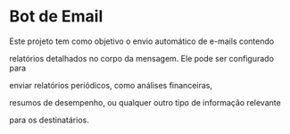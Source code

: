 <h1>Bot de Email</h1>

<p>Este projeto tem como objetivo o envio automático de e-mails contendo</p>
<p>relatórios detalhados no corpo da mensagem. Ele pode ser configurado para</p>
<p>enviar relatórios periódicos, como análises financeiras,</p>
<p>resumos de desempenho, ou qualquer outro tipo de informação relevante</p>
<p>para os destinatários.</p>
